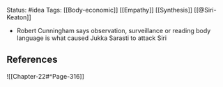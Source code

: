 Status: #idea
Tags: [[Body-economic]] [[Empathy]] [[Synthesis]] [[@Siri-Keaton]]

* Robert Cunningham says observation, surveillance or reading body language is what caused Jukka Sarasti to attack Siri

## References

![[Chapter-22#^Page-316]]